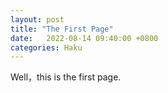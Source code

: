 ```yaml
---
layout: post
title: "The First Page"
date:   2022-08-14 09:40:00 +0800
categories: Haku
---
```

Well，this is the first page.